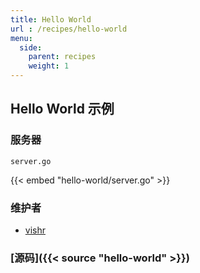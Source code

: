 ```yaml
---
title: Hello World
url : /recipes/hello-world
menu:
  side:
    parent: recipes
    weight: 1
---
```


## Hello World 示例

### 服务器

`server.go`

{{< embed "hello-world/server.go" >}}

### 维护者

- [vishr](https://github.com/vishr)

### [源码]({{< source "hello-world" >}})
